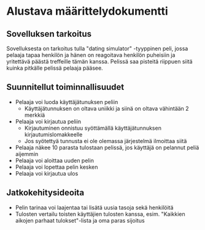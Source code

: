 # Alustava määrittelydokumentti
## Sovelluksen tarkoitus
Sovelluksesta on tarkoitus tulla "dating simulator" -tyyppinen peli, jossa pelaaja tapaa henkilön ja hänen on reagoitava henkilön puheisiin ja yritettävä päästä treffeille tämän kanssa. Pelissä saa pisteitä riippuen siitä kuinka pitkälle pelissä pelaaja pääsee.
## Suunnitellut toiminnallisuudet
* Pelaaja voi luoda käyttäjätunuksen peliin
  * Käyttäjätunnuksen on oltava uniikki ja siinä on oltava vähintään 2 merkkiä
* Pelaaja voi kirjautua peliin
  * Kirjautuminen onnistuu syöttämällä käyttäjätunnuksen kirjautumislomakkeelle
  * Jos syötettyä tunnusta ei ole olemassa järjestelmä ilmoittaa siitä
* Pelaaja näkee 10 parasta tulostaan pelissä, jos käyttäjä on pelannut peliä aijemmin
* Pelaaja voi aloittaa uuden pelin
* Pelaaja voi lopettaa pelin kesken
* Pelaaja voi kirjautua ulos
## Jatkokehitysideoita
* Pelin tarinaa voi laajentaa tai lisätä uusia tasoja sekä henkilöitä
* Tulosten vertailu toisten käyttäjien tulosten kanssa, esim. "Kaikkien aikojen parhaat tulokset"-lista ja oma paras sijoitus
